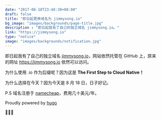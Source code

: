 ```yaml
---
date: "2017-08-18T23:48:30+08:00"
draft: false
title: "即日起更换域名为 jimmysong.io"
bg_image: "images/backgrounds/page-title.jpg"
description : "即日起我有了自己的独立域名 jimmysong.io。"
link: "https://jimmysong.io"
type: "notice"
image: "images/backgrounds/notification.jpg"
---
```


即日起我有了自己的独立域名 [jimmysong.io](http://jimmysong.io)，网站依然托管在 GitHub 上，原来的网址 https://jimmysong.io 依然可以访问。

为什么使用 .io 作为后缀呢？因为这是 **The First Step to Cloud Native！**

为什么选择在今天？因为今天是 8 月 18 日，日子好记。

P.S 域名注册于 [namecheap](http://www.namecheap.com)，费用几十美元/年。

Proudly powered by [hugo](http://gohugo.io)

🎉🎊🎉
